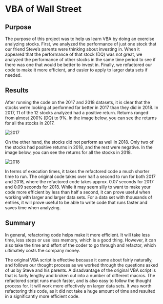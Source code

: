 # VBA of Wall Street

## Purpose

The purpose of this project was to help us learn VBA by doing an exercise analyzing stocks. First, we analyzed the performance of just one stock that our friend Steve’s parents were thinking about investing in. 
When it appeared that the performance of that stock (DQ) was not great, we analyzed the performance of other stocks in the same time period to see if there was one that would be better to invest in.
Finally, we refactored our code to make it more efficient, and easier to apply to larger data sets if needed.

## Results

After running the code on the 2017 and 2018 datasets, it is clear that the stocks we’re looking at performed far better in 2017 than they did in 2018. In 2017, 11 of the 12 stocks analyzed had a positive return. Returns ranged from almost 200% (DQ) to 9%. In the image below, you can see the returns for all the stocks in 2017.

![2017](https://user-images.githubusercontent.com/74469315/101990544-6fd4f680-3c75-11eb-8464-83c38036e4d3.PNG)

On the other hand, the stocks did not perform as well in 2018. Only two of the stocks had positive returns in 2018, and the rest were negative. In the image below, you can see the returns for all the stocks in 2018.

![2018](https://user-images.githubusercontent.com/74469315/101990593-b4609200-3c75-11eb-8ba3-029e0fdeb896.PNG)

In terms of execution times, it takes the refactored code a much shorter time to run. The original code takes over half a second to run for both 2017 and 2018, where the refactored code takes approx. 0.07 seconds for 2017 and 0.09 seconds for 2018. While it may seem silly to want to make your code more efficient by less than half a second, it can prove useful when working with larger and larger data sets. For a data set with thousands of entries, it will prove useful to be able to write code that runs faster and saves time when analyzing.
 
## Summary

In general, refactoring code helps make it more efficient. It will take less time, less steps or use less memory, which is a good thing. However, it can also take the time and effort of the coder to go through and refactor, which ultimately costs the company money. 

The original VBA script is effective because it came about fairly naturally, and follows our thought process as we worked through the questions asked of us by Steve and his parents. A disadvantage of the original VBA script is that is fairly lengthy and broken out into a number of different macros. The refactored script runs much faster, and is also easy to follow the thought process for. It will work more effectively on larger data sets. It was worth refactoring this code, as it did not take a huge amount of time and resulted in a significantly more efficient code.
